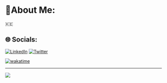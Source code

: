 # 🐻About Me:
🇰🇪

## 🌐 Socials:
[![LinkedIn](https://img.shields.io/badge/LinkedIn-%230077B5.svg?logo=linkedin&logoColor=white)](https://linkedin.com/in/andrew-nzioki) [![Twitter](https://img.shields.io/badge/Twitter-%231DA1F2.svg?logo=Twitter&logoColor=white)](https://twitter.com/NziokiAndrew) 


[![wakatime](https://wakatime.com/badge/user/b578d593-3a95-4f56-ac24-4ded86412071.svg)](https://wakatime.com/@b578d593-3a95-4f56-ac24-4ded86412071)


---
[![](https://visitcount.itsvg.in/api?id=Andrew-Nzioki&icon=6&color=12)](https://visitcount.itsvg.in)

